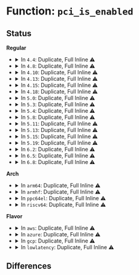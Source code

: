 # Function: <code>pci_is_enabled</code>

## Status
<b>Regular</b>
<ul>
<li>
<details>
<summary>In <code>4.4</code>: Duplicate, Full Inline ⚠️</summary>

**Collision:** Static Duplication

**Inline:** Full

**Transformation:** False

**Instances:**

```
In drivers/pci/pci.c (ffffffff81436c05)
Location: include/linux/pci.h:981
Inline: True
Inline callers:
  - drivers/pci/pci.c:pci_disable_enabled_device
  - drivers/pci/pci.c:pci_enable_bridge
```
```
In drivers/pci/pci-sysfs.c (ffffffff8143b8a7)
Location: include/linux/pci.h:981
Inline: True
Inline callers:
  - drivers/pci/pci-sysfs.c:enable_store
```
```
In drivers/pci/setup-bus.c (ffffffff814405b8)
Location: include/linux/pci.h:981
Inline: True
Inline callers:
  - drivers/pci/setup-bus.c:__pci_bus_assign_resources
```
</details>
</li>
<li>
<details>
<summary>In <code>4.8</code>: Duplicate, Full Inline ⚠️</summary>

**Collision:** Static Duplication

**Inline:** Full

**Transformation:** False

**Instances:**

```
In drivers/pci/pci.c (ffffffff81482a25)
Location: include/linux/pci.h:992
Inline: True
Inline callers:
  - drivers/pci/pci.c:pci_disable_enabled_device
  - drivers/pci/pci.c:pci_enable_bridge
```
```
In drivers/pci/pci-sysfs.c (ffffffff81487736)
Location: include/linux/pci.h:992
Inline: True
Inline callers:
  - drivers/pci/pci-sysfs.c:enable_store
```
```
In drivers/pci/setup-bus.c (ffffffff8148c488)
Location: include/linux/pci.h:992
Inline: True
Inline callers:
  - drivers/pci/setup-bus.c:__pci_bus_assign_resources
```
</details>
</li>
<li>
<details>
<summary>In <code>4.10</code>: Duplicate, Full Inline ⚠️</summary>

**Collision:** Static Duplication

**Inline:** Full

**Transformation:** False

**Instances:**

```
In drivers/pci/pci.c (ffffffff814a3fb5)
Location: include/linux/pci.h:1022
Inline: True
Inline callers:
  - drivers/pci/pci.c:pci_disable_enabled_device
  - drivers/pci/pci.c:pci_enable_bridge
```
```
In drivers/pci/pci-sysfs.c (ffffffff814a8f16)
Location: include/linux/pci.h:1022
Inline: True
Inline callers:
  - drivers/pci/pci-sysfs.c:enable_store
```
```
In drivers/pci/setup-bus.c (ffffffff814adc78)
Location: include/linux/pci.h:1022
Inline: True
Inline callers:
  - drivers/pci/setup-bus.c:__pci_bus_assign_resources
```
</details>
</li>
<li>
<details>
<summary>In <code>4.13</code>: Duplicate, Full Inline ⚠️</summary>

**Collision:** Static Duplication

**Inline:** Full

**Transformation:** False

**Instances:**

```
In drivers/pci/pci.c (ffffffff814adfc5)
Location: include/linux/pci.h:1032
Inline: True
Inline callers:
  - drivers/pci/pci.c:pci_disable_enabled_device
  - drivers/pci/pci.c:pci_enable_bridge
```
```
In drivers/pci/pci-sysfs.c (ffffffff814b37b7)
Location: include/linux/pci.h:1032
Inline: True
Inline callers:
  - drivers/pci/pci-sysfs.c:enable_store
```
```
In drivers/pci/setup-bus.c (ffffffff814b8016)
Location: include/linux/pci.h:1032
Inline: True
Inline callers:
  - drivers/pci/setup-bus.c:__pci_bus_assign_resources
```
</details>
</li>
<li>
<details>
<summary>In <code>4.15</code>: Duplicate, Full Inline ⚠️</summary>

**Collision:** Static Duplication

**Inline:** Full

**Transformation:** False

**Instances:**

```
In drivers/pci/pci.c (ffffffff814ed3a5)
Location: include/linux/pci.h:1057
Inline: True
Inline callers:
  - drivers/pci/pci.c:pci_disable_enabled_device
  - drivers/pci/pci.c:pci_enable_bridge
```
```
In drivers/pci/pci-sysfs.c (ffffffff814f2f97)
Location: include/linux/pci.h:1057
Inline: True
Inline callers:
  - drivers/pci/pci-sysfs.c:enable_store
```
```
In drivers/pci/setup-bus.c (ffffffff814f8166)
Location: include/linux/pci.h:1057
Inline: True
Inline callers:
  - drivers/pci/setup-bus.c:__pci_bus_assign_resources
```
</details>
</li>
<li>
<details>
<summary>In <code>4.18</code>: Duplicate, Full Inline ⚠️</summary>

**Collision:** Static Duplication

**Inline:** Full

**Transformation:** False

**Instances:**

```
In drivers/pci/pci.c (ffffffff8151cfc5)
Location: include/linux/pci.h:1052
Inline: True
Inline callers:
  - drivers/pci/pci.c:pci_disable_enabled_device
  - drivers/pci/pci.c:pci_enable_bridge
```
```
In drivers/pci/pci-sysfs.c (ffffffff8152322b)
Location: include/linux/pci.h:1052
Inline: True
Inline callers:
  - drivers/pci/pci-sysfs.c:enable_store
```
```
In drivers/pci/setup-bus.c (ffffffff81528ccf)
Location: include/linux/pci.h:1052
Inline: True
Inline callers:
  - drivers/pci/setup-bus.c:__pci_bus_assign_resources
```
</details>
</li>
<li>
<details>
<summary>In <code>5.0</code>: Duplicate, Full Inline ⚠️</summary>

**Collision:** Static Duplication

**Inline:** Full

**Transformation:** False

**Instances:**

```
In drivers/pci/pci.c (ffffffff815326c5)
Location: include/linux/pci.h:1088
Inline: True
Inline callers:
  - drivers/pci/pci.c:pci_disable_enabled_device
  - drivers/pci/pci.c:pci_enable_bridge
```
```
In drivers/pci/pci-sysfs.c (ffffffff8153908b)
Location: include/linux/pci.h:1088
Inline: True
Inline callers:
  - drivers/pci/pci-sysfs.c:enable_store
```
```
In drivers/pci/setup-bus.c (ffffffff8153eb6f)
Location: include/linux/pci.h:1088
Inline: True
Inline callers:
  - drivers/pci/setup-bus.c:__pci_bus_assign_resources
```
</details>
</li>
<li>
<details>
<summary>In <code>5.3</code>: Duplicate, Full Inline ⚠️</summary>

**Collision:** Static Duplication

**Inline:** Full

**Transformation:** False

**Instances:**

```
In drivers/pci/pci.c (ffffffff81561d95)
Location: include/linux/pci.h:1149
Inline: True
Inline callers:
  - drivers/pci/pci.c:pci_disable_enabled_device
  - drivers/pci/pci.c:pci_enable_bridge
```
```
In drivers/pci/pci-sysfs.c (ffffffff815689eb)
Location: include/linux/pci.h:1149
Inline: True
Inline callers:
  - drivers/pci/pci-sysfs.c:enable_store
```
```
In drivers/pci/setup-bus.c (ffffffff8156df70)
Location: include/linux/pci.h:1149
Inline: True
Inline callers:
  - drivers/pci/setup-bus.c:__pci_bus_assign_resources
```
</details>
</li>
<li>
<details>
<summary>In <code>5.4</code>: Duplicate, Full Inline ⚠️</summary>

**Collision:** Static Duplication

**Inline:** Full

**Transformation:** False

**Instances:**

```
In drivers/pci/pci.c (ffffffff81582f35)
Location: include/linux/pci.h:1150
Inline: True
Inline callers:
  - drivers/pci/pci.c:pci_disable_enabled_device
  - drivers/pci/pci.c:pci_enable_bridge
```
```
In drivers/pci/pci-sysfs.c (ffffffff81589c2b)
Location: include/linux/pci.h:1150
Inline: True
Inline callers:
  - drivers/pci/pci-sysfs.c:enable_store
```
```
In drivers/pci/setup-bus.c (ffffffff8158ef50)
Location: include/linux/pci.h:1150
Inline: True
Inline callers:
  - drivers/pci/setup-bus.c:__pci_bus_assign_resources
```
</details>
</li>
<li>
<details>
<summary>In <code>5.8</code>: Duplicate, Full Inline ⚠️</summary>

**Collision:** Static Duplication

**Inline:** Full

**Transformation:** False

**Instances:**

```
In drivers/pci/pci.c (ffffffff81629b2f)
Location: include/linux/pci.h:1174
Inline: True
Inline callers:
  - drivers/pci/pci.c:pci_disable_enabled_device
  - drivers/pci/pci.c:pci_enable_bridge
```
```
In drivers/pci/pci-sysfs.c (ffffffff81630b2b)
Location: include/linux/pci.h:1174
Inline: True
Inline callers:
  - drivers/pci/pci-sysfs.c:enable_store
```
```
In drivers/pci/setup-bus.c (ffffffff816369be)
Location: include/linux/pci.h:1174
Inline: True
Inline callers:
  - drivers/pci/setup-bus.c:__pci_bus_assign_resources
```
</details>
</li>
<li>
<details>
<summary>In <code>5.11</code>: Duplicate, Full Inline ⚠️</summary>

**Collision:** Static Duplication

**Inline:** Full

**Transformation:** False

**Instances:**

```
In drivers/pci/pci.c (ffffffff8164feff)
Location: include/linux/pci.h:1184
Inline: True
Inline callers:
  - drivers/pci/pci.c:pci_disable_enabled_device
  - drivers/pci/pci.c:pci_enable_bridge
```
```
In drivers/pci/pci-sysfs.c (ffffffff816561cb)
Location: include/linux/pci.h:1184
Inline: True
Inline callers:
  - drivers/pci/pci-sysfs.c:enable_store
```
```
In drivers/pci/setup-bus.c (ffffffff8165ba7e)
Location: include/linux/pci.h:1184
Inline: True
Inline callers:
  - drivers/pci/setup-bus.c:__pci_bus_assign_resources
```
</details>
</li>
<li>
<details>
<summary>In <code>5.13</code>: Duplicate, Full Inline ⚠️</summary>

**Collision:** Static Duplication

**Inline:** Full

**Transformation:** False

**Instances:**

```
In drivers/pci/pci.c (ffffffff81632abf)
Location: include/linux/pci.h:1191
Inline: True
Inline callers:
  - drivers/pci/pci.c:pci_disable_enabled_device
  - drivers/pci/pci.c:pci_enable_bridge
```
```
In drivers/pci/pci-sysfs.c (ffffffff81638d1b)
Location: include/linux/pci.h:1191
Inline: True
Inline callers:
  - drivers/pci/pci-sysfs.c:enable_store
```
```
In drivers/pci/setup-bus.c (ffffffff8163e01a)
Location: include/linux/pci.h:1191
Inline: True
Inline callers:
  - drivers/pci/setup-bus.c:__pci_bus_assign_resources
```
</details>
</li>
<li>
<details>
<summary>In <code>5.15</code>: Duplicate, Full Inline ⚠️</summary>

**Collision:** Static Duplication

**Inline:** Full

**Transformation:** False

**Instances:**

```
In drivers/pci/pci.c (ffffffff816a2c2f)
Location: include/linux/pci.h:1239
Inline: True
Inline callers:
  - drivers/pci/pci.c:pci_disable_enabled_device
  - drivers/pci/pci.c:pci_enable_bridge
```
```
In drivers/pci/pci-sysfs.c (ffffffff816a904b)
Location: include/linux/pci.h:1239
Inline: True
Inline callers:
  - drivers/pci/pci-sysfs.c:enable_store
```
```
In drivers/pci/setup-bus.c (ffffffff816aeb68)
Location: include/linux/pci.h:1239
Inline: True
Inline callers:
  - drivers/pci/setup-bus.c:__pci_bus_assign_resources
```
</details>
</li>
<li>
<details>
<summary>In <code>5.19</code>: Duplicate, Full Inline ⚠️</summary>

**Collision:** Static Duplication

**Inline:** Full

**Transformation:** False

**Instances:**

```
In drivers/pci/pci.c (ffffffff817c4d65)
Location: include/linux/pci.h:1264
Inline: True
Inline callers:
  - drivers/pci/pci.c:pci_disable_enabled_device
  - drivers/pci/pci.c:pci_enable_bridge
```
```
In drivers/pci/pci-sysfs.c (ffffffff817cbd27)
Location: include/linux/pci.h:1264
Inline: True
Inline callers:
  - drivers/pci/pci-sysfs.c:enable_store
```
```
In drivers/pci/setup-bus.c (ffffffff817d1fdc)
Location: include/linux/pci.h:1264
Inline: True
Inline callers:
  - drivers/pci/setup-bus.c:__pci_bus_assign_resources
```
</details>
</li>
<li>
<details>
<summary>In <code>6.2</code>: Duplicate, Full Inline ⚠️</summary>

**Collision:** Static Duplication

**Inline:** Full

**Transformation:** False

**Instances:**

```
In drivers/pci/pci.c (ffffffff818e1d75)
Location: include/linux/pci.h:1271
Inline: True
Inline callers:
  - drivers/pci/pci.c:pci_disable_enabled_device
  - drivers/pci/pci.c:pci_enable_bridge
```
```
In drivers/pci/pci-sysfs.c (ffffffff818e9bb7)
Location: include/linux/pci.h:1271
Inline: True
Inline callers:
  - drivers/pci/pci-sysfs.c:enable_store
```
```
In drivers/pci/setup-bus.c (ffffffff818f24d9)
Location: include/linux/pci.h:1271
Inline: True
Inline callers:
  - drivers/pci/setup-bus.c:__pci_bus_assign_resources
```
</details>
</li>
<li>
<details>
<summary>In <code>6.5</code>: Duplicate, Full Inline ⚠️</summary>

**Collision:** Static Duplication

**Inline:** Full

**Transformation:** False

**Instances:**

```
In drivers/pci/pci.c (ffffffff819251b5)
Location: include/linux/pci.h:1305
Inline: True
Inline callers:
  - drivers/pci/pci.c:pci_disable_enabled_device
  - drivers/pci/pci.c:pci_enable_bridge
```
```
In drivers/pci/pci-sysfs.c (ffffffff8192d1c7)
Location: include/linux/pci.h:1305
Inline: True
Inline callers:
  - drivers/pci/pci-sysfs.c:enable_store
```
```
In drivers/pci/setup-bus.c (ffffffff81935900)
Location: include/linux/pci.h:1305
Inline: True
Inline callers:
  - drivers/pci/setup-bus.c:__pci_bus_assign_resources
```
</details>
</li>
<li>
<details>
<summary>In <code>6.8</code>: Duplicate, Full Inline ⚠️</summary>

**Collision:** Static Duplication

**Inline:** Full

**Transformation:** False

**Instances:**

```
In drivers/pci/pci.c (ffffffff8196d885)
Location: include/linux/pci.h:1333
Inline: True
Inline callers:
  - drivers/pci/pci.c:pci_disable_enabled_device
  - drivers/pci/pci.c:pci_enable_bridge
```
```
In drivers/pci/pci-sysfs.c (ffffffff81975a47)
Location: include/linux/pci.h:1333
Inline: True
Inline callers:
  - drivers/pci/pci-sysfs.c:enable_store
```
```
In drivers/pci/setup-bus.c (ffffffff8197e6b2)
Location: include/linux/pci.h:1333
Inline: True
Inline callers:
  - drivers/pci/setup-bus.c:__pci_bus_assign_resources
```
</details>
</li>
</ul>
<b>Arch</b>
<ul>
<li>
<details>
<summary>In <code>arm64</code>: Duplicate, Full Inline ⚠️</summary>

**Collision:** Static Duplication

**Inline:** Full

**Transformation:** False

**Instances:**

```
In drivers/pci/pci.c (ffff8000106e6d00)
Location: include/linux/pci.h:1150
Inline: True
Inline callers:
  - drivers/pci/pci.c:pci_disable_enabled_device
  - drivers/pci/pci.c:pci_enable_bridge
```
```
In drivers/pci/pci-sysfs.c (ffff8000106ee658)
Location: include/linux/pci.h:1150
Inline: True
Inline callers:
  - drivers/pci/pci-sysfs.c:enable_store
```
```
In drivers/pci/setup-bus.c (ffff8000106f426c)
Location: include/linux/pci.h:1150
Inline: True
Inline callers:
  - drivers/pci/setup-bus.c:__pci_bus_assign_resources
```
</details>
</li>
<li>
<details>
<summary>In <code>armhf</code>: Duplicate, Full Inline ⚠️</summary>

**Collision:** Static Duplication

**Inline:** Full

**Transformation:** False

**Instances:**

```
In drivers/pci/pci.c (c0881fa8)
Location: include/linux/pci.h:1150
Inline: True
Inline callers:
  - drivers/pci/pci.c:pci_disable_enabled_device
  - drivers/pci/pci.c:pci_enable_bridge
```
```
In drivers/pci/pci-sysfs.c (c0889610)
Location: include/linux/pci.h:1150
Inline: True
Inline callers:
  - drivers/pci/pci-sysfs.c:enable_store
```
```
In drivers/pci/setup-bus.c (c088ece0)
Location: include/linux/pci.h:1150
Inline: True
Inline callers:
  - drivers/pci/setup-bus.c:__pci_bus_assign_resources
```
</details>
</li>
<li>
<details>
<summary>In <code>ppc64el</code>: Duplicate, Full Inline ⚠️</summary>

**Collision:** Static Duplication

**Inline:** Full

**Transformation:** False

**Instances:**

```
In drivers/pci/pci.c (c000000000861230)
Location: include/linux/pci.h:1150
Inline: True
Inline callers:
  - drivers/pci/pci.c:pci_disable_enabled_device
  - drivers/pci/pci.c:pci_enable_bridge
```
```
In drivers/pci/pci-sysfs.c (c00000000086ad40)
Location: include/linux/pci.h:1150
Inline: True
Inline callers:
  - drivers/pci/pci-sysfs.c:enable_store
```
```
In drivers/pci/setup-bus.c (c000000000872908)
Location: include/linux/pci.h:1150
Inline: True
Inline callers:
  - drivers/pci/setup-bus.c:__pci_bus_assign_resources
```
</details>
</li>
<li>
<details>
<summary>In <code>riscv64</code>: Duplicate, Full Inline ⚠️</summary>

**Collision:** Static Duplication

**Inline:** Full

**Transformation:** False

**Instances:**

```
In drivers/pci/pci.c (ffffffe0004bd61a)
Location: include/linux/pci.h:1150
Inline: True
Inline callers:
  - drivers/pci/pci.c:pci_disable_enabled_device
  - drivers/pci/pci.c:pci_enable_bridge
```
```
In drivers/pci/pci-sysfs.c (ffffffe0004c2db0)
Location: include/linux/pci.h:1150
Inline: True
Inline callers:
  - drivers/pci/pci-sysfs.c:enable_store
```
```
In drivers/pci/setup-bus.c (ffffffe0004c7408)
Location: include/linux/pci.h:1150
Inline: True
Inline callers:
  - drivers/pci/setup-bus.c:__pci_bus_assign_resources
```
</details>
</li>
</ul>
<b>Flavor</b>
<ul>
<li>
<details>
<summary>In <code>aws</code>: Duplicate, Full Inline ⚠️</summary>

**Collision:** Static Duplication

**Inline:** Full

**Transformation:** False

**Instances:**

```
In drivers/pci/pci.c (ffffffff81577455)
Location: include/linux/pci.h:1150
Inline: True
Inline callers:
  - drivers/pci/pci.c:pci_disable_enabled_device
  - drivers/pci/pci.c:pci_enable_bridge
```
```
In drivers/pci/pci-sysfs.c (ffffffff8157dabb)
Location: include/linux/pci.h:1150
Inline: True
Inline callers:
  - drivers/pci/pci-sysfs.c:enable_store
```
```
In drivers/pci/setup-bus.c (ffffffff81582dd0)
Location: include/linux/pci.h:1150
Inline: True
Inline callers:
  - drivers/pci/setup-bus.c:__pci_bus_assign_resources
```
```
In drivers/nvme/host/pci.c (ffffffff8174fada)
Location: include/linux/pci.h:1150
Inline: True
Inline callers:
  - drivers/nvme/host/pci.c:nvme_dev_disable
  - drivers/nvme/host/pci.c:nvme_dev_disable
```
</details>
</li>
<li>
<details>
<summary>In <code>azure</code>: Duplicate, Full Inline ⚠️</summary>

**Collision:** Static Duplication

**Inline:** Full

**Transformation:** False

**Instances:**

```
In drivers/pci/pci.c (ffffffff81565bb5)
Location: include/linux/pci.h:1150
Inline: True
Inline callers:
  - drivers/pci/pci.c:pci_disable_enabled_device
  - drivers/pci/pci.c:pci_enable_bridge
```
```
In drivers/pci/pci-sysfs.c (ffffffff8156c88b)
Location: include/linux/pci.h:1150
Inline: True
Inline callers:
  - drivers/pci/pci-sysfs.c:enable_store
```
```
In drivers/pci/setup-bus.c (ffffffff81571bb0)
Location: include/linux/pci.h:1150
Inline: True
Inline callers:
  - drivers/pci/setup-bus.c:__pci_bus_assign_resources
```
```
In drivers/nvme/host/pci.c (ffffffff8172f97a)
Location: include/linux/pci.h:1150
Inline: True
Inline callers:
  - drivers/nvme/host/pci.c:nvme_dev_disable
  - drivers/nvme/host/pci.c:nvme_dev_disable
```
</details>
</li>
<li>
<details>
<summary>In <code>gcp</code>: Duplicate, Full Inline ⚠️</summary>

**Collision:** Static Duplication

**Inline:** Full

**Transformation:** False

**Instances:**

```
In drivers/pci/pci.c (ffffffff81576c85)
Location: include/linux/pci.h:1150
Inline: True
Inline callers:
  - drivers/pci/pci.c:pci_disable_enabled_device
  - drivers/pci/pci.c:pci_enable_bridge
```
```
In drivers/pci/pci-sysfs.c (ffffffff8157d97b)
Location: include/linux/pci.h:1150
Inline: True
Inline callers:
  - drivers/pci/pci-sysfs.c:enable_store
```
```
In drivers/pci/setup-bus.c (ffffffff81582ca0)
Location: include/linux/pci.h:1150
Inline: True
Inline callers:
  - drivers/pci/setup-bus.c:__pci_bus_assign_resources
```
</details>
</li>
<li>
<details>
<summary>In <code>lowlatency</code>: Duplicate, Full Inline ⚠️</summary>

**Collision:** Static Duplication

**Inline:** Full

**Transformation:** False

**Instances:**

```
In drivers/pci/pci.c (ffffffff81591165)
Location: include/linux/pci.h:1150
Inline: True
Inline callers:
  - drivers/pci/pci.c:pci_disable_enabled_device
  - drivers/pci/pci.c:pci_enable_bridge
```
```
In drivers/pci/pci-sysfs.c (ffffffff81597e2b)
Location: include/linux/pci.h:1150
Inline: True
Inline callers:
  - drivers/pci/pci-sysfs.c:enable_store
```
```
In drivers/pci/setup-bus.c (ffffffff8159d150)
Location: include/linux/pci.h:1150
Inline: True
Inline callers:
  - drivers/pci/setup-bus.c:__pci_bus_assign_resources
```
</details>
</li>
</ul>

## Differences
